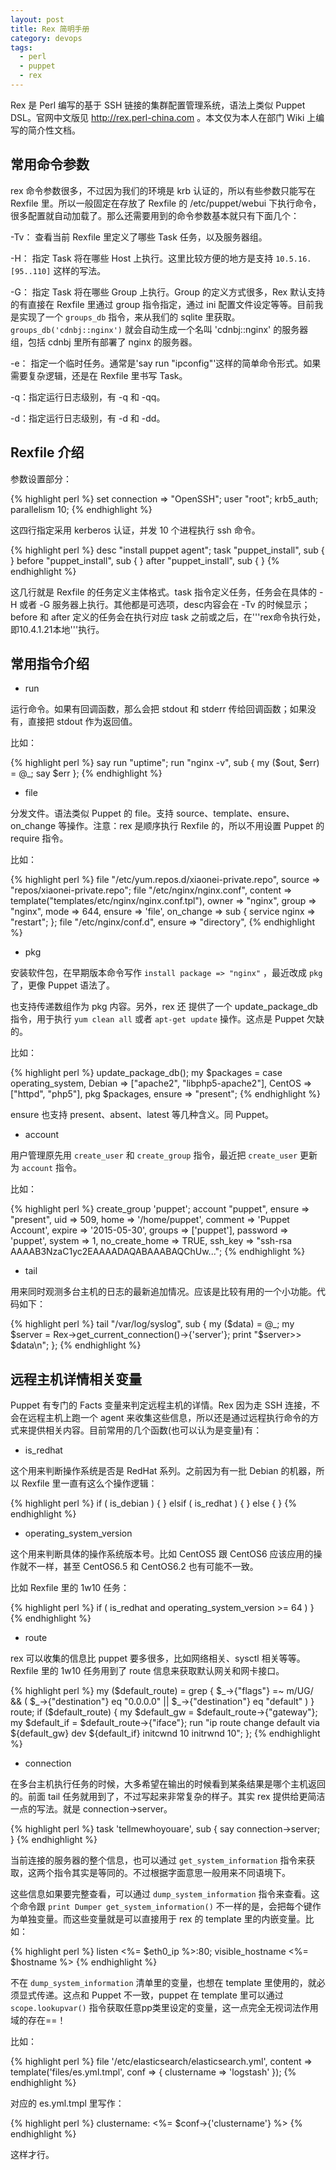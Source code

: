 ```yaml
---
layout: post
title: Rex 简明手册
category: devops
tags:
  - perl
  - puppet
  - rex
---
```


Rex 是 Perl 编写的基于 SSH 链接的集群配置管理系统，语法上类似 Puppet DSL。官网中文版见 <http://rex.perl-china.com> 。本文仅为本人在部门 Wiki 上编写的简介性文档。

##  常用命令参数 

rex 命令参数很多，不过因为我们的环境是 krb 认证的，所以有些参数只能写在 Rexfile 里。所以一般固定在存放了 Rexfile 的 /etc/puppet/webui 下执行命令，很多配置就自动加载了。那么还需要用到的命令参数基本就只有下面几个：

-Tv： 查看当前 Rexfile 里定义了哪些 Task 任务，以及服务器组。

-H： 指定 Task 将在哪些 Host 上执行。这里比较方便的地方是支持 `10.5.16.[95..110]` 这样的写法。

-G： 指定 Task 将在哪些 Group 上执行。Group 的定义方式很多，Rex 默认支持的有直接在 Rexfile 里通过 group 指令指定，通过 ini 配置文件设定等等。目前我是实现了一个 `groups_db` 指令，来从我们的 sqlite 里获取。`groups_db('cdnbj::nginx')` 就会自动生成一个名叫 'cdnbj::nginx' 的服务器组，包括 cdnbj 里所有部署了 nginx 的服务器。

-e： 指定一个临时任务。通常是'say run "ipconfig"'这样的简单命令形式。如果需要复杂逻辑，还是在 Rexfile 里书写 Task。

-q：指定运行日志级别，有 -q 和 -qq。

-d：指定运行日志级别，有 -d 和 -dd。

##  Rexfile 介绍 

参数设置部分：

{% highlight perl %}
    set connection => "OpenSSH";
    user "root";
    krb5_auth;
    parallelism 10;
{% endhighlight %}

这四行指定采用 kerberos 认证，并发 10 个进程执行 ssh 命令。

{% highlight perl %}
    desc "install puppet agent";
    task "puppet_install", sub {
    }
    before "puppet_install", sub {
    }
    after "puppet_install", sub {
    }
{% endhighlight %}

这几行就是 Rexfile 的任务定义主体格式。task 指令定义任务，任务会在具体的 -H 或者 -G 服务器上执行。其他都是可选项，desc内容会在 -Tv 的时候显示；before 和 after 定义的任务会在执行对应 task 之前或之后，在'''rex命令执行处，即10.4.1.21本地'''执行。

##  常用指令介绍 

* run

运行命令。如果有回调函数，那么会把 stdout 和 stderr 传给回调函数；如果没有，直接把 stdout 作为返回值。

比如：

{% highlight perl %}
    say run "uptime";
    run "nginx -v", sub { my ($out, $err) = @_; say $err };
{% endhighlight %}

* file

分发文件。语法类似 Puppet 的 file。支持 source、template、ensure、on_change 等操作。注意：rex 是顺序执行 Rexfile 的，所以不用设置 Puppet 的 require 指令。

比如：

{% highlight perl %}
    file "/etc/yum.repos.d/xiaonei-private.repo",
      source => "repos/xiaonei-private.repo";
    file "/etc/nginx/nginx.conf",
      content => template("templates/etc/nginx/nginx.conf.tpl"),
      owner  => "nginx",
      group  => "nginx",
      mode   => 644,
      ensure => 'file',
      on_change => sub { service nginx => "restart"; };
    file "/etc/nginx/conf.d",
      ensure => "directory", 
{% endhighlight %}

* pkg

安装软件包，在早期版本命令写作 `install package => "nginx"` ，最近改成 `pkg` 了，更像 Puppet 语法了。

也支持传递数组作为 pkg 内容。另外，rex 还 提供了一个 update_package_db 指令，用于执行 `yum clean all` 或者 `apt-get update` 操作。这点是 Puppet 欠缺的。

比如：

{% highlight perl %}
   update_package_db();
   my $packages = case operating_system,
      Debian => ["apache2", "libphp5-apache2"],
      CentOS => ["httpd", "php5"],
   pkg $packages,
     ensure => "present";
{% endhighlight %}

ensure 也支持 present、absent、latest 等几种含义。同 Puppet。

* account

用户管理原先用 `create_user` 和 `create_group` 指令，最近把 `create_user` 更新为 `account` 指令。

比如：

{% highlight perl %}
  create_group 'puppet';
  account "puppet",
    ensure   => "present",
    uid      => 509,
    home     => '/home/puppet',
    comment  => 'Puppet Account',
    expire   => '2015-05-30',
    groups   => ['puppet'],
    password => 'puppet',
    system   => 1,
    no_create_home => TRUE,
    ssh_key        => "ssh-rsa AAAAB3NzaC1yc2EAAAADAQABAAABAQChUw...";
{% endhighlight %}

* tail

用来同时观测多台主机的日志的最新追加情况。应该是比较有用的一个小功能。代码如下：

{% highlight perl %}
   tail "/var/log/syslog", sub {
     my ($data) = @_;
     my $server = Rex->get_current_connection()->{'server'};
     print "$server>> $data\n";
   };
{% endhighlight %}

##  远程主机详情相关变量 

Puppet 有专门的 Facts 变量来判定远程主机的详情。Rex 因为走 SSH 连接，不会在远程主机上跑一个 agent 来收集这些信息，所以还是通过远程执行命令的方式来提供相关内容。目前常用的几个函数(也可以认为是变量)有：

* is_redhat

这个用来判断操作系统是否是 RedHat 系列。之前因为有一批 Debian 的机器，所以 Rexfile 里一直有这么个操作逻辑：

{% highlight perl %}
    if ( is_debian ) {
    } elsif ( is_redhat ) {
    } else {
    }
{% endhighlight %}

* operating_system_version

这个用来判断具体的操作系统版本号。比如 CentOS5 跟 CentOS6 应该应用的操作就不一样，甚至 CentOS6.5 和 CentOS6.2 也有可能不一致。

比如 Rexfile 里的 1w10 任务：

{% highlight perl %}
    if ( is_redhat and operating_system_version >= 64 )
    }
{% endhighlight %}

* route

rex 可以收集的信息比 puppet 要多很多，比如网络相关、sysctl 相关等等。Rexfile 里的 1w10 任务用到了 route 信息来获取默认网关和网卡接口。

{% highlight perl %}
    my ($default_route) = grep {
      $_->{"flags"} =~ m/UG/ && (
        $_->{"destination"} eq "0.0.0.0" ||
        $_->{"destination"} eq "default" )
      } route;
    if ($default_route) {
        my $default_gw = $default_route->{"gateway"};
        my $default_if = $default_route->{"iface"};
        run "ip route change default via ${default_gw} dev ${default_if} initcwnd 10 initrwnd 10";
    };
{% endhighlight %}

* connection

在多台主机执行任务的时候，大多希望在输出的时候看到某条结果是哪个主机返回的。前面 tail 任务就用到了，不过写起来非常复杂的样子。其实 rex 提供给更简洁一点的写法。就是 connection->server。

{% highlight perl %}
  task 'tellmewhoyouare', sub {
    say connection->server;
  }
{% endhighlight %}

当前连接的服务器的整个信息，也可以通过 `get_system_information` 指令来获取，这两个指令其实是等同的。不过根据字面意思一般用来不同语境下。

这些信息如果要完整查看，可以通过 `dump_system_information` 指令来查看。这个命令跟 `print Dumper get_system_information()` 不一样的是，会把每个键作为单独变量。而这些变量就是可以直接用于 rex 的 template 里的内嵌变量。比如：

{% highlight perl %}
  listen <%= $eth0_ip %>:80;
  visible_hostname <%= $hostname %>
{% endhighlight %}

不在 `dump_system_information` 清单里的变量，也想在 template 里使用的，就必须显式传递。这点和 Puppet 不一致，puppet 在 template 里可以通过 `scope.lookupvar()` 指令获取任意pp类里设定的变量，这一点完全无视词法作用域的存在==！

比如：

{% highlight perl %}
   file '/etc/elasticsearch/elasticsearch.yml',
     content => template('files/es.yml.tmpl', conf => {
       clustername => 'logstash'
     });
{% endhighlight %}

对应的 es.yml.tmpl 里写作：

{% highlight perl %}
  clustername: <%= $conf->{'clustername'} %>
{% endhighlight %}

这样才行。

